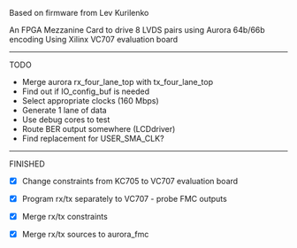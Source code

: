 Based on firmware from Lev Kurilenko

An FPGA Mezzanine Card to drive 8 LVDS pairs using Aurora 64b/66b encoding
Using Xilinx VC707 evaluation board

--------------------

TODO

-  Merge aurora rx_four_lane_top with tx_four_lane_top
-  Find out if IO_config_buf is needed
-  Select appropriate clocks (160 Mbps)
-  Generate 1 lane of data
-  Use debug cores to test
-  Route BER output somewhere (LCDdriver)
-  Find replacement for USER_SMA_CLK?

---

FINISHED

- [x] Change constraints from KC705 to VC707 evaluation board
- [x] Program rx/tx separately to VC707 - probe FMC outputs
- [x] Merge rx/tx constraints
- [x] Merge rx/tx sources to aurora_fmc

